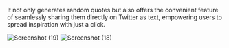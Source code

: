 It not only generates random quotes but also offers the convenient feature of seamlessly sharing them directly on Twitter as text, empowering users to spread inspiration with just a click.

![Screenshot (19)](https://github.com/dhananjaypipalwa/QUOTES_GENERATOR/assets/110156648/e29086c7-aa65-49de-b028-71ad4574ae4d)
![Screenshot (18)](https://github.com/dhananjaypipalwa/QUOTES_GENERATOR/assets/110156648/c5296450-8be8-4c56-9669-3344fb8325cc)
